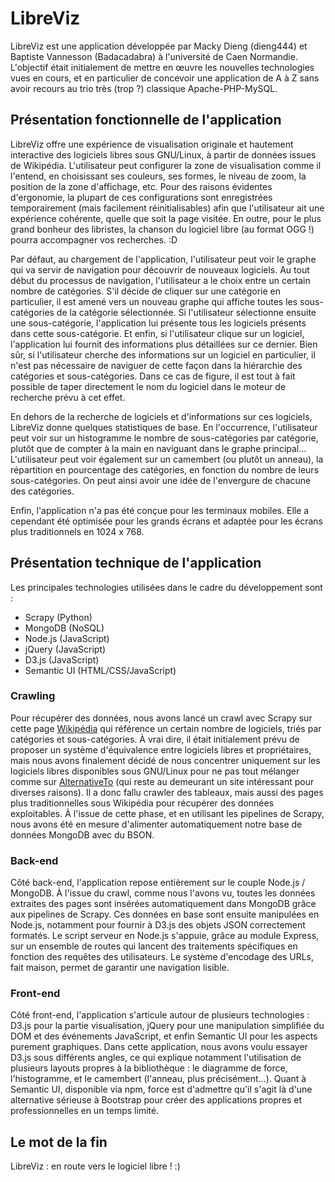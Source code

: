 # LibreViz

LibreViz est une application développée par Macky Dieng (dieng444) et Baptiste Vannesson (Badacadabra) à l'université de Caen Normandie. L'objectif était initialement de mettre en œuvre les nouvelles technologies vues en cours, et en particulier de concevoir une application de A à Z sans avoir recours au trio très (trop ?) classique Apache-PHP-MySQL.

## Présentation fonctionnelle de l'application

LibreViz offre une expérience de visualisation originale et hautement interactive des logiciels libres sous GNU/Linux, à partir de données issues de Wikipédia. L'utilisateur peut configurer la zone de visualisation comme il l'entend, en choisissant ses couleurs, ses formes, le niveau de zoom, la position de la zone d'affichage, etc. Pour des raisons évidentes d'ergonomie, la plupart de ces configurations sont enregistrées temporairement (mais facilement réinitialisables) afin que l'utilisateur ait une expérience cohérente, quelle que soit la page visitée. En outre, pour le plus grand bonheur des libristes, la chanson du logiciel libre (au format OGG !) pourra accompagner vos recherches. :D

Par défaut, au chargement de l'application, l'utilisateur peut voir le graphe qui va servir de navigation pour découvrir de nouveaux logiciels. Au tout début du processus de navigation, l'utilisateur a le choix entre un certain nombre de catégories. S'il décide de cliquer sur une catégorie en particulier, il est amené vers un nouveau graphe qui affiche toutes les sous-catégories de la catégorie sélectionnée. Si l'utilisateur sélectionne ensuite une sous-catégorie, l'application lui présente tous les logiciels présents dans cette sous-catégorie. Et enfin, si l'utilisateur clique sur un logiciel, l'application lui fournit des informations plus détaillées sur ce dernier. Bien sûr, si l'utilisateur cherche des informations sur un logiciel en particulier, il n'est pas nécessaire de naviguer de cette façon dans la hiérarchie des catégories et sous-catégories. Dans ce cas de figure, il est tout à fait possible de taper directement le nom du logiciel dans le moteur de recherche prévu à cet effet.

En dehors de la recherche de logiciels et d'informations sur ces logiciels, LibreViz donne quelques statistiques de base. En l'occurrence, l'utilisateur peut voir sur un histogramme le nombre de sous-catégories par catégorie, plutôt que de compter à la main en naviguant dans le graphe principal... L'utilisateur peut voir également sur un camembert (ou plutôt un anneau), la répartition en pourcentage des catégories, en fonction du nombre de leurs sous-catégories. On peut ainsi avoir une idée de l'envergure de chacune des catégories.

Enfin, l'application n'a pas été conçue pour les terminaux mobiles. Elle a cependant été optimisée pour les grands écrans et adaptée pour les écrans plus traditionnels en 1024 x 768.

## Présentation technique de l'application

Les principales technologies utilisées dans le cadre du développement sont :

* Scrapy (Python)
* MongoDB (NoSQL)
* Node.js (JavaScript)
* jQuery (JavaScript)
* D3.js (JavaScript)
* Semantic UI (HTML/CSS/JavaScript)

### Crawling

Pour récupérer des données, nous avons lancé un crawl avec Scrapy sur cette page [Wikipédia](https://fr.wikipedia.org/wiki/Correspondance_entre_logiciels_libres_et_logiciels_propri%C3%A9taires) qui référence un certain nombre de logiciels, triés par catégories et sous-catégories. À vrai dire, il était initialement prévu de proposer un système d'équivalence entre logiciels libres et propriétaires, mais nous avons finalement décidé de nous concentrer uniquement sur les logiciels libres disponibles sous GNU/Linux pour ne pas tout mélanger comme sur [AlternativeTo](http://alternativeto.net) (qui reste au demeurant un site intéressant pour diverses raisons). Il a donc fallu crawler des tableaux, mais aussi des pages plus traditionnelles sous Wikipédia pour récupérer des données exploitables. À l'issue de cette phase, et en utilisant les pipelines de Scrapy, nous avons été en mesure d'alimenter automatiquement notre base de données MongoDB avec du BSON.

### Back-end

Côté back-end, l'application repose entièrement sur le couple Node.js / MongoDB. À l'issue du crawl, comme nous l'avons vu, toutes les données extraites des pages sont insérées automatiquement dans MongoDB grâce aux pipelines de Scrapy. Ces données en base sont ensuite manipulées en Node.js, notamment pour fournir à D3.js des objets JSON correctement formatés. Le script serveur en Node.js s'appuie, grâce au module Express, sur un ensemble de routes qui lancent des traitements spécifiques en fonction des requêtes des utilisateurs. Le système d'encodage des URLs, fait maison, permet de garantir une navigation lisible.

### Front-end

Côté front-end, l'application s'articule autour de plusieurs technologies : D3.js pour la partie visualisation, jQuery pour une manipulation simplifiée du DOM et des événements JavaScript, et enfin Semantic UI pour les aspects purement graphiques. Dans cette application, nous avons voulu essayer D3.js sous différents angles, ce qui explique notamment l'utilisation de plusieurs layouts propres à la bibliothèque : le diagramme de force, l'histogramme, et le camembert (l'anneau, plus précisément...). Quant à Semantic UI, disponible via npm, force est d'admettre qu'il s'agit là d'une alternative sérieuse à Bootstrap pour créer des applications propres et professionnelles en un temps limité.

## Le mot de la fin

LibreViz : en route vers le logiciel libre ! :)

